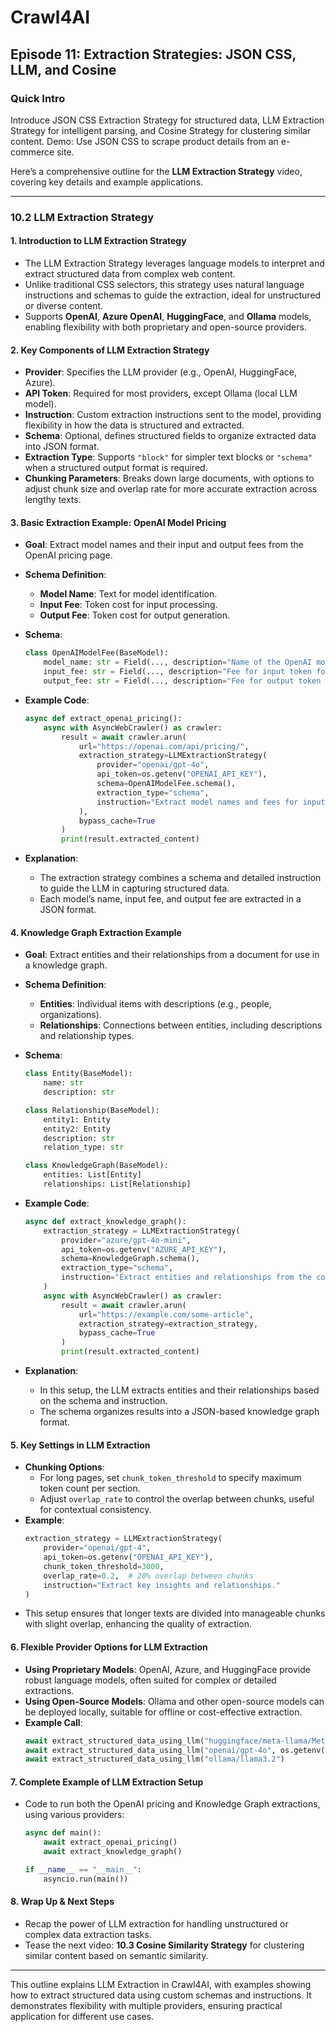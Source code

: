 # Crawl4AI

## Episode 11: Extraction Strategies: JSON CSS, LLM, and Cosine

### Quick Intro
Introduce JSON CSS Extraction Strategy for structured data, LLM Extraction Strategy for intelligent parsing, and Cosine Strategy for clustering similar content. Demo: Use JSON CSS to scrape product details from an e-commerce site.

Here’s a comprehensive outline for the **LLM Extraction Strategy** video, covering key details and example applications.

---

### **10.2 LLM Extraction Strategy**

#### **1. Introduction to LLM Extraction Strategy**
   - The LLM Extraction Strategy leverages language models to interpret and extract structured data from complex web content.
   - Unlike traditional CSS selectors, this strategy uses natural language instructions and schemas to guide the extraction, ideal for unstructured or diverse content.
   - Supports **OpenAI**, **Azure OpenAI**, **HuggingFace**, and **Ollama** models, enabling flexibility with both proprietary and open-source providers.

#### **2. Key Components of LLM Extraction Strategy**
   - **Provider**: Specifies the LLM provider (e.g., OpenAI, HuggingFace, Azure).
   - **API Token**: Required for most providers, except Ollama (local LLM model).
   - **Instruction**: Custom extraction instructions sent to the model, providing flexibility in how the data is structured and extracted.
   - **Schema**: Optional, defines structured fields to organize extracted data into JSON format.
   - **Extraction Type**: Supports `"block"` for simpler text blocks or `"schema"` when a structured output format is required.
   - **Chunking Parameters**: Breaks down large documents, with options to adjust chunk size and overlap rate for more accurate extraction across lengthy texts.

#### **3. Basic Extraction Example: OpenAI Model Pricing**
   - **Goal**: Extract model names and their input and output fees from the OpenAI pricing page.
   - **Schema Definition**:
     - **Model Name**: Text for model identification.
     - **Input Fee**: Token cost for input processing.
     - **Output Fee**: Token cost for output generation.

   - **Schema**:
     ```python
     class OpenAIModelFee(BaseModel):
         model_name: str = Field(..., description="Name of the OpenAI model.")
         input_fee: str = Field(..., description="Fee for input token for the OpenAI model.")
         output_fee: str = Field(..., description="Fee for output token for the OpenAI model.")
     ```

   - **Example Code**:
     ```python
     async def extract_openai_pricing():
         async with AsyncWebCrawler() as crawler:
             result = await crawler.arun(
                 url="https://openai.com/api/pricing/",
                 extraction_strategy=LLMExtractionStrategy(
                     provider="openai/gpt-4o",
                     api_token=os.getenv("OPENAI_API_KEY"),
                     schema=OpenAIModelFee.schema(),
                     extraction_type="schema",
                     instruction="Extract model names and fees for input and output tokens from the page."
                 ),
                 bypass_cache=True
             )
             print(result.extracted_content)
     ```

   - **Explanation**:
     - The extraction strategy combines a schema and detailed instruction to guide the LLM in capturing structured data.
     - Each model’s name, input fee, and output fee are extracted in a JSON format.

#### **4. Knowledge Graph Extraction Example**
   - **Goal**: Extract entities and their relationships from a document for use in a knowledge graph.
   - **Schema Definition**:
     - **Entities**: Individual items with descriptions (e.g., people, organizations).
     - **Relationships**: Connections between entities, including descriptions and relationship types.

   - **Schema**:
     ```python
     class Entity(BaseModel):
         name: str
         description: str

     class Relationship(BaseModel):
         entity1: Entity
         entity2: Entity
         description: str
         relation_type: str

     class KnowledgeGraph(BaseModel):
         entities: List[Entity]
         relationships: List[Relationship]
     ```

   - **Example Code**:
     ```python
     async def extract_knowledge_graph():
         extraction_strategy = LLMExtractionStrategy(
             provider="azure/gpt-4o-mini",
             api_token=os.getenv("AZURE_API_KEY"),
             schema=KnowledgeGraph.schema(),
             extraction_type="schema",
             instruction="Extract entities and relationships from the content to build a knowledge graph."
         )
         async with AsyncWebCrawler() as crawler:
             result = await crawler.arun(
                 url="https://example.com/some-article",
                 extraction_strategy=extraction_strategy,
                 bypass_cache=True
             )
             print(result.extracted_content)
     ```

   - **Explanation**:
     - In this setup, the LLM extracts entities and their relationships based on the schema and instruction.
     - The schema organizes results into a JSON-based knowledge graph format.

#### **5. Key Settings in LLM Extraction**
   - **Chunking Options**:
     - For long pages, set `chunk_token_threshold` to specify maximum token count per section.
     - Adjust `overlap_rate` to control the overlap between chunks, useful for contextual consistency.
   - **Example**:
     ```python
     extraction_strategy = LLMExtractionStrategy(
         provider="openai/gpt-4",
         api_token=os.getenv("OPENAI_API_KEY"),
         chunk_token_threshold=3000,
         overlap_rate=0.2,  # 20% overlap between chunks
         instruction="Extract key insights and relationships."
     )
     ```
   - This setup ensures that longer texts are divided into manageable chunks with slight overlap, enhancing the quality of extraction.

#### **6. Flexible Provider Options for LLM Extraction**
   - **Using Proprietary Models**: OpenAI, Azure, and HuggingFace provide robust language models, often suited for complex or detailed extractions.
   - **Using Open-Source Models**: Ollama and other open-source models can be deployed locally, suitable for offline or cost-effective extraction.
   - **Example Call**:
     ```python
     await extract_structured_data_using_llm("huggingface/meta-llama/Meta-Llama-3.1-8B-Instruct", os.getenv("HUGGINGFACE_API_KEY"))
     await extract_structured_data_using_llm("openai/gpt-4o", os.getenv("OPENAI_API_KEY"))
     await extract_structured_data_using_llm("ollama/llama3.2")   
     ```

#### **7. Complete Example of LLM Extraction Setup**
   - Code to run both the OpenAI pricing and Knowledge Graph extractions, using various providers:
     ```python
     async def main():
         await extract_openai_pricing()
         await extract_knowledge_graph()
     
     if __name__ == "__main__":
         asyncio.run(main())
     ```

#### **8. Wrap Up & Next Steps**
   - Recap the power of LLM extraction for handling unstructured or complex data extraction tasks.
   - Tease the next video: **10.3 Cosine Similarity Strategy** for clustering similar content based on semantic similarity.

---

This outline explains LLM Extraction in Crawl4AI, with examples showing how to extract structured data using custom schemas and instructions. It demonstrates flexibility with multiple providers, ensuring practical application for different use cases.